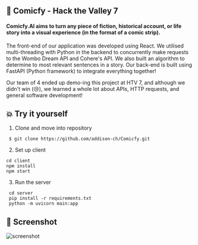 ## 💭 Comicfy - Hack the Valley 7 

#### Comicfy.AI aims to turn any piece of fiction, historical account, or life story into a visual experience (in the format of a comic strip).

The front-end of our application was developed using React. We utilised multi-threading with Python in the backend to concurrently make requests to the Wombo Dream API and Cohere's API. We also built an algorithm to determine to most relevant sentences in a story. Our back-end is built using FastAPI (Python framework) to integrate everything together!

Our team of 4 ended up demo-ing this project at HTV 7, and although we didn't win (😢), we learned a whole lot about APIs, HTTP requests, and general software development!



## 💥 Try it yourself
1.  Clone and move into repository
```
 $ git clone https://github.com/addison-ch/Comicfy.git
 ```
2. Set up client

  ```
  cd client
  npm install
  npm start
  ```
3. Run the server
 ```
  cd server
  pip install -r requirements.txt
  python -m uvicorn main:app
  ```



## 💫 Screenshot
![screenshot](https://d112y698adiu2z.cloudfront.net/photos/production/software_photos/002/254/743/datas/gallery.jpg)
